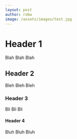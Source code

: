 ```yaml
---
layout: post
author: robw
image: /assets/images/test.jpg
---
```


# Header 1
Blah Blah Blah
## Header 2
Bleh Bleh Bleh
### Header 3
Bli Bli Bli
#### Header 4
Bluh Bluh Bluh



